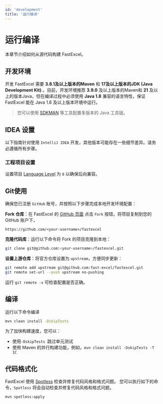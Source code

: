 ```yaml
---
id: 'development'
title: '运行编译'
---
```


# 运行编译

本章节介绍如何从源代码构建 FastExcel。

## 开发环境

开发 FastExcel 需要 **3.8.1及以上版本的Maven** 和 **17及以上版本的JDK (Java Development Kit)** 。目前，开发环境推荐 **3.9.0** 及以上版本的Maven和 **21** 及以上的版本Java，但在编译过程中必须使用 **Java 1.8** 兼容的语言特性，保证 FastExcel 能在 Java 1.8 及以上版本环境中运行。

> 您可以使用 [SDKMAN](https://sdkman.io/) 等工具配置多版本的 Java 工具链。

## IDEA 设置
以下指南针对使用 `IntelliJ IDEA` 开发，其他版本可能存在一些细节差异。请务必遵循所有步骤。

### 工程项目设置
设置项目 [Language Level](https://www.jetbrains.com/help/idea/project-settings-and-structure.html#language-level) 为 `8` 以确保后向兼容。

## Git使用
确保您已注册 `GitHub` 账号，并按照以下步骤完成本地开发环境配置：

**Fork 仓库**：在 FastExcel 的 [GitHub 页面](https://github.com/fast-excel/fastexcel) 点击 `Fork` 按钮，将项目复制到您的 GitHub 账户下，
```
https://github.com/<your-username>/fastexcel
```

**克隆代码库**：运行以下命令将 Fork 的项目克隆到本地：
```bash
git clone git@github.com:<your-username>/fastexcel.git
```

**设置上游仓库**：将官方仓库设置为 `upstream`，方便同步更新：
```bash
git remote add upstream git@github.com:fast-excel/fastexcel.git
git remote set-url --push upstream no-pushing
```

运行 `git remote -v` 可检查配置是否正确。

## 编译

运行以下命令编译
```bash
mvn clean install -DskipTests
```

为了加快构建速度，您可以：
- 使用`-DskipTests `跳过单元测试
- 使用 Maven 的并行构建功能，例如，`mvn clean install -DskipTests -T 1C`


## 代码格式化

FastExcel 使用 [Spotless](https://github.com/diffplug/spotless) 检查并修复代码风格和格式问题。 您可以执行如下的命令，`Spotless` 将会自动检查并修复代码风格和格式问题。

```bash
mvn spotless:apply
```
